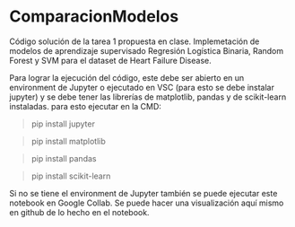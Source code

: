 # ComparacionModelos
Código solución de la tarea 1 propuesta en clase. Implemetación de modelos de aprendizaje supervisado Regresión Logística Binaria, Random Forest y SVM para el dataset de Heart Failure Disease.

Para lograr la ejecución del código, este debe ser abierto en un environment de Jupyter o ejecutado en VSC (para esto se debe instalar jupyter) y se debe tener las librerías de matplotlib, pandas y de scikit-learn instaladas.
para esto ejecutar en la CMD:

>pip install jupyter

>pip install matplotlib

>pip install pandas

>pip install scikit-learn


Si no se tiene el environment de Jupyter también se puede ejecutar este notebook en Google Collab.
Se puede hacer una visualización aquí mismo en github de lo hecho en el notebook.
